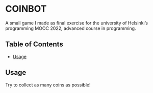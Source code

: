 # COINBOT

A small game I made as final exercise for the university of Helsinki’s programming MOOC 2022, advanced course in programming.

## Table of Contents

- [Usage](#usage)

## Usage

Try to collect as many coins as possible!
